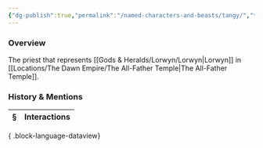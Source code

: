 ```yaml
---
{"dg-publish":true,"permalink":"/named-characters-and-beasts/tangy/","tags":["NPC"],"updated":"2025-06-10T19:04:24.876+01:00"}
---
```



### Overview
The priest that represents [[Gods & Heralds/Lorwyn/Lorwyn\|Lorwyn]] in [[Locations/The Dawn Empire/The All-Father Temple\|The All-Father Temple]].

### History & Mentions
| § | Interactions |
| - | ------------ |

{ .block-language-dataview}